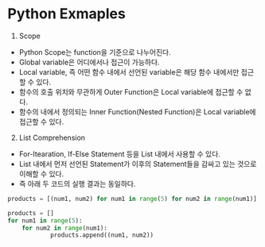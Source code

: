 # Python Exmaples

1. Scope

- Python Scope는 function을 기준으로 나누어진다.
- Global variable은 어디에서나 접근이 가능하다.
- Local variable, 즉 어떤 함수 내에서 선언된 variable은 해당 함수 내에서만 접근할 수 있다.
- 함수의 호출 위치와 무관하게 Outer Function은 Local variable에 접근할 수 없다.
- 함수의 내에서 정의되는 Inner Function(Nested Function)은 Local variable에 접근할 수 있다.

2. List Comprehension

- For-Itearation, If-Else Statement 등을 List 내에서 사용할 수 있다.
- List 내에서 먼저 선언된 Statement가 이후의 Statement들을 감싸고 있는 것으로 이해할 수 있다.
- 즉 아래 두 코드의 실행 결과는 동일하다.

```python
products = [(num1, num2) for num1 in range(5) for num2 in range(num1)]
```

```python
products = []
for num1 in range(5):
    for num2 in range(num1):
            products.append((num1, num2))
```
